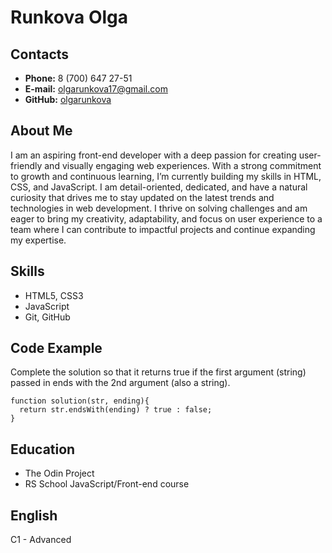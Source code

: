 # Runkova Olga

## Contacts

- **Phone:** 8 (700) 647 27-51
- **E-mail:** olgarunkova17@gmail.com
- **GitHub:** [olgarunkova](https://github.com/olgarunkova)

## About Me 
I am an aspiring front-end developer with a deep passion for creating user-friendly and visually engaging web experiences. With a strong commitment to growth and continuous learning, I’m currently building my skills in HTML, CSS, and JavaScript. I am detail-oriented, dedicated, and have a natural curiosity that drives me to stay updated on the latest trends and technologies in web development. I thrive on solving challenges and am eager to bring my creativity, adaptability, and focus on user experience to a team where I can contribute to impactful projects and continue expanding my expertise.

## Skills

- HTML5, CSS3
- JavaScript
- Git, GitHub

## Code Example
Complete the solution so that it returns true if the first argument (string) passed in ends with the 2nd argument (also a string).

```
function solution(str, ending){
  return str.endsWith(ending) ? true : false;
}
```

## Education
- The Odin Project
- RS School JavaScript/Front-end course

## English
C1 - Advanced
